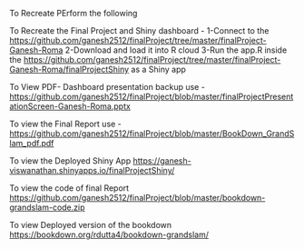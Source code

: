 To Recreate PErform the following

To Recreate the Final Project and Shiny dashboard - 
1-Connect to the https://github.com/ganesh2512/finalProject/tree/master/finalProject-Ganesh-Roma
2-Download and load it into R cloud
3-Run the app.R inside the https://github.com/ganesh2512/finalProject/tree/master/finalProject-Ganesh-Roma/finalProjectShiny as a Shiny app

To View PDF- Dashboard presentation backup
use - https://github.com/ganesh2512/finalProject/blob/master/finalProjectPresentationScreen-Ganesh-Roma.pptx

To view the Final Report
use - https://github.com/ganesh2512/finalProject/blob/master/BookDown_GrandSlam_pdf.pdf

To view the Deployed Shiny App
https://ganesh-viswanathan.shinyapps.io/finalProjectShiny/

To view the code of final Report
https://github.com/ganesh2512/finalProject/blob/master/bookdown-grandslam-code.zip

To view Deployed version of the bookdown
https://bookdown.org/rdutta4/bookdown-grandslam/

